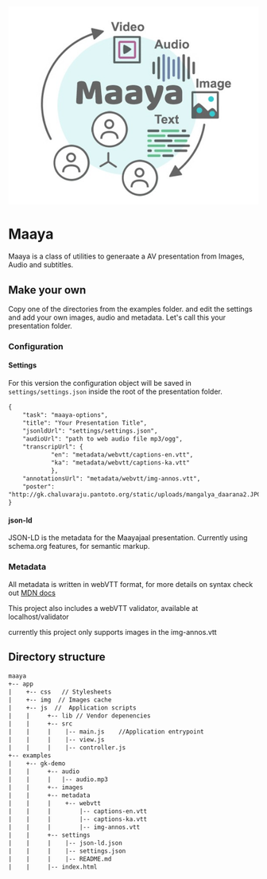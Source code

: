 ![Logo](logo.jpg)

# Maaya

Maaya is a class of utilities to generaate a AV presentation
from Images, Audio and subtitles.

## Make your own
Copy one of the directories from the examples folder.
and edit the settings and add your own images, audio and metadata.
Let's call this your presentation folder. 

### Configuration

#### Settings

For this version the configuration object will be saved in `settings/settings.json` inside the root of the presentation folder.

```
{
	"task": "maaya-options", 
	"title": "Your Presentation Title",
	"jsonldUrl": "settings/settings.json",
	"audioUrl": "path to web audio file mp3/ogg",
	"transcripUrl": {
		    "en": "metadata/webvtt/captions-en.vtt", 
		    "ka": "metadata/webvtt/captions-ka.vtt"
		    },
	"annotationsUrl": "metadata/webvtt/img-annos.vtt",
	"poster": "http://gk.chaluvaraju.pantoto.org/static/uploads/mangalya_daarana2.JPG"
}
```
#### json-ld
JSON-LD is the metadata for the Maayajaal presentation. Currently using schema.org features, for semantic markup.


### Metadata
All metadata is written in webVTT format, for more details
on syntax check out [MDN docs](https://developer.mozilla.org/en-US/docs/Web/API/WebVTT_API)

This project also includes a webVTT validator, available at
localhost/validator 

currently this project only supports images in the img-annos.vtt


## Directory structure
```
maaya
+-- app
|    +-- css   // Stylesheets
|    +-- img  // Images cache
|    +-- js  //  Application scripts
|    |     +-- lib // Vendor depenencies
|    |     +-- src
|    |     |    |-- main.js    //Application entrypoint
|    |     |    |-- view.js 
|    |     |    |-- controller.js
+-- examples
|    +-- gk-demo
|    |     +-- audio
|    |     |   |-- audio.mp3
|    |     +-- images
|    |     +-- metadata
|    |     |    +-- webvtt
|    |     |        |-- captions-en.vtt
|    |     |        |-- captions-ka.vtt
|    |     |        |-- img-annos.vtt
|    |     +-- settings
|    |     |    |-- json-ld.json
|    |     |    |-- settings.json
|    |     |    |-- README.md
|    |     |-- index.html        

```

